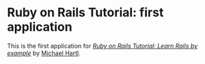 # Ruby on Rails Tutorial: first application

This is the first application for
[*Ruby on Rails Tutorial: Learn Rails by example*](http://railstutorial.org/)
by [Michael Hartl](http://michaelhartl.com/).